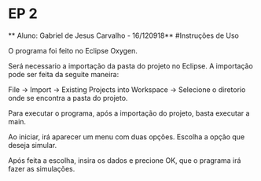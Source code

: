 # EP 2 
** Aluno: Gabriel de Jesus Carvalho - 16/120918**
#Instruções de Uso

O programa foi feito no Eclipse Oxygen.

Será necessario a importação da pasta do projeto no Eclipse. A importação pode ser feita da seguite maneira: 

File -> Import -> Existing Projects into Workspace -> Selecione o diretorio onde se encontra a pasta do projeto.

Para executar o programa, após a importação do projeto, basta executar a main.

Ao iniciar, irá aparecer um menu com duas opções. Escolha a opção que deseja simular. 

Após feita a escolha, insira os dados e precione OK, que o pragrama irá fazer as simulações.
